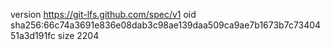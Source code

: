 version https://git-lfs.github.com/spec/v1
oid sha256:66c74a3691e836e08dab3c98ae139daa509ca9ae7b1673b7c7340451a3d191fc
size 2204
